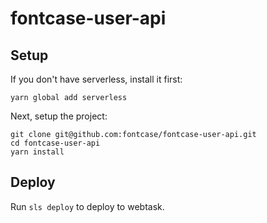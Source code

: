 # fontcase-user-api

## Setup

If you don't have serverless, install it first:

```
yarn global add serverless
```

Next, setup the project:

```
git clone git@github.com:fontcase/fontcase-user-api.git
cd fontcase-user-api
yarn install
```

## Deploy

Run `sls deploy` to deploy to webtask.

